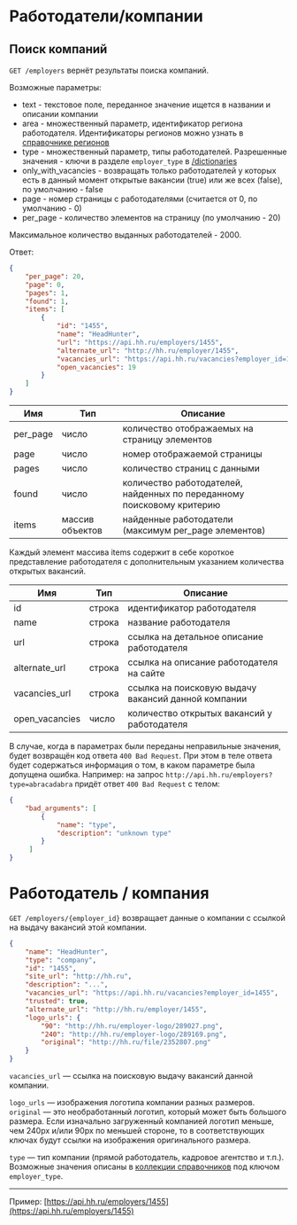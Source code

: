 Работодатели/компании
=====================

Поиск компаний
--------------

`GET /employers` вернёт результаты поиска компаний.

Возможные параметры:

 * text - текстовое поле, переданное значение ищется в названии и описании компании
 * area - множественный параметр, идентификатор региона работодателя. Идентификаторы регионов можно узнать в [справочнике регионов](areas.md)
 * type - множественный параметр, типы работодателей. Разрешенные значения - ключи в разделе `employer_type` в [/dictionaries](dictionaries.md)
 * only_with_vacancies - возвращать только работодателей у которых есть в данный момент открытые вакансии (true) или же всех (false), по умолчанию - false
 * page - номер страницы с работодателями (считается от 0, по умолчанию - 0)
 * per_page - количество элементов на страницу (по умолчанию - 20)

Максимальное количество выданных работодателей - 2000.

Ответ:

```json
{
    "per_page": 20,
    "page": 0,
    "pages": 1,
    "found": 1,
    "items": [
        {
            "id": "1455",
            "name": "HeadHunter",
            "url": "https://api.hh.ru/employers/1455",
            "alternate_url": "http://hh.ru/employer/1455",
            "vacancies_url": "https://api.hh.ru/vacancies?employer_id=1455",
            "open_vacancies": 19
        }
    ]
}
```

 Имя | Тип | Описание
 --- | --- | ---
 per_page | число | количество отображаемых на страницу элементов
 page | число | номер отображаемой страницы
 pages | число | количество страниц с данными
 found | число | количество работодателей, найденных по переданному поисковому критерию
 items | массив объектов | найденные работодатели (максимум per_page элементов)

Каждый элемент массива items содержит в себе короткое представление работодателя с дополнительным указанием количества открытых вакансий.

 Имя | Тип | Описание
 --- | --- | ---
 id | строка | идентификатор работодателя
 name | строка | название работодателя
 url | строка | ссылка на детальное описание работодателя
 alternate_url | строка | ссылка на описание работодателя на сайте
 vacancies_url  | строка | cсылка на поисковую выдачу вакансий данной компании
 open_vacancies | число | количество открытых вакансий у работодателя

В случае, когда в параметрах были переданы неправильные значения, будет возвращён код ответа `400 Bad Request`.
При этом в теле ответа будет содержаться информация о том, в каком параметре была допущена ошибка.
Например: на запрос `http://api.hh.ru/employers?type=abracadabra` придёт ответ `400 Bad Request` с телом:
```json
{
    "bad_arguments": [
        {
            "name": "type",
            "description": "unknown type"
        }
     ]
}
```

# Работодатель / компания

`GET /employers/{employer_id}` возвращает данные о компании с ссылкой на выдачу вакансий этой компании.

```json
{
	"name": "HeadHunter",
	"type": "company",
	"id": "1455",
	"site_url": "http://hh.ru",
	"description": "...",
	"vacancies_url": "https://api.hh.ru/vacancies?employer_id=1455",
	"trusted": true,
	"alternate_url": "http://hh.ru/employer/1455",
	"logo_urls": {
		"90": "http://hh.ru/employer-logo/289027.png",
		"240": "http://hh.ru/employer-logo/289169.png",
		"original": "http://hh.ru/file/2352807.png"
	}
}
```

`vacancies_url` — ссылка на поисковую выдачу вакансий данной компании.

`logo_urls` — изображения логотипа компании разных размеров. `original` — это необработанный логотип, который может быть большого размера. Если изначально загруженный компанией логотип меньше, чем 240px и/или 90px по меньшей стороне, то в соответствующих ключах будут ссылки на изображения оригинального размера.

`type` — тип компании (прямой работодатель, кадровое агентство и т.п.). Возможные значения описаны в [коллекции справочников](dictionaries.md) под ключом `employer_type`. 

---

Пример: [https://api.hh.ru/employers/1455](https://api.hh.ru/employers/1455)
